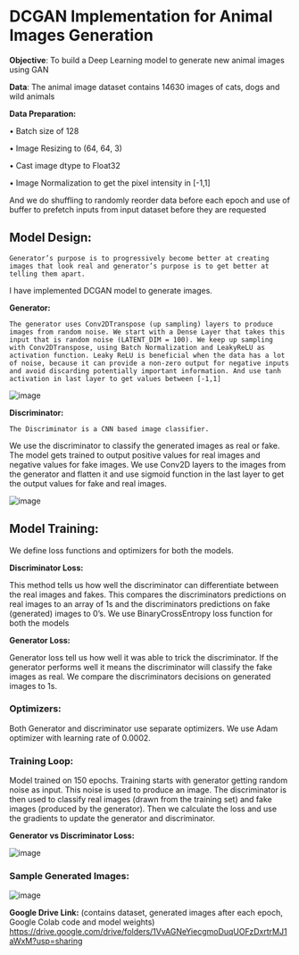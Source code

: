 # **DCGAN Implementation for Animal Images Generation**


**Objective**: To build a Deep Learning model to generate new animal images using GAN

**Data**: The animal image dataset contains 14630 images of cats, dogs and wild animals

**Data Preparation:** 

  •	Batch size of 128

  •	Image Resizing to (64, 64, 3)

  •	Cast image dtype to Float32 

  •	Image Normalization to get the pixel intensity in [-1,1]

And we do shuffling to randomly reorder data before each epoch and use of buffer to prefetch inputs from input dataset before they are requested

## **Model Design:**


	Generator’s purpose is to progressively become better at creating images that look real and generator’s purpose is to get better at telling them apart.
I have implemented DCGAN model to generate images.


**Generator:**

	The generator uses Conv2DTranspose (up sampling) layers to produce images from random noise. We start with a Dense Layer that takes this input that is random noise (LATENT_DIM = 100). We keep up sampling with Conv2DTranspose, using Batch Normalization and LeakyReLU as activation function. Leaky ReLU is beneficial when the data has a lot of noise, because it can provide a non-zero output for negative inputs and avoid discarding potentially important information. And use tanh activation in last layer to get values between [-1,1]
 

![image](https://github.com/ujjawalsingh10/DCGAN-for-Image-Generation/assets/19973541/eec00753-8ce0-4619-8d2e-673ec8899532)






**Discriminator:**

	The Discriminator is a CNN based image classifier.
We use the discriminator to classify the generated images as real or fake. The model gets trained to output positive values for real images and negative values for fake images. We use Conv2D layers to the images from the generator and flatten it and use sigmoid function in the last layer to get the output values for fake and real images.  

![image](https://github.com/ujjawalsingh10/DCGAN-for-Image-Generation/assets/19973541/85251113-b825-4911-9aaf-570342286bdb)



## **Model Training:**

We define loss functions and optimizers for both the models. 

**Discriminator Loss:**

This method tells us how well the discriminator can differentiate between the real images and fakes. This compares the discriminators predictions on real images to an array of 1s and the discriminators predictions on fake (generated) images to 0’s. We use BinaryCrossEntropy loss function for both the models

**Generator Loss:**

Generator loss tell us how well it was able to trick the discriminator. If the generator performs well it means the discriminator will classify the fake images as real. We compare the discriminators decisions on generated images to 1s.

### **Optimizers:**

Both Generator and discriminator use separate optimizers. We use Adam optimizer with learning rate of 0.0002.

### **Training Loop:**

Model trained on 150 epochs. Training starts with generator getting random noise as input. This noise is used to produce an image. The discriminator is then used to classify real images (drawn from the training set) and fake images (produced by the generator). Then we calculate the loss and use the gradients to update the generator and discriminator.

**Generator vs Discriminator Loss:**

![image](https://github.com/ujjawalsingh10/DCGAN-for-Image-Generation/assets/19973541/2693b382-798e-40c1-912b-f577d3ecf548)


### **Sample Generated Images:**
![image](https://github.com/ujjawalsingh10/DCGAN-for-Image-Generation/assets/19973541/00b8ebd3-6e6a-4059-9879-8dd5d5692e97)

**Google Drive Link:** (contains dataset, generated images after each epoch, Google Colab code and model weights)
https://drive.google.com/drive/folders/1VvAGNeYiecgmoDuqUOFzDxrtrMJ1aWxM?usp=sharing
